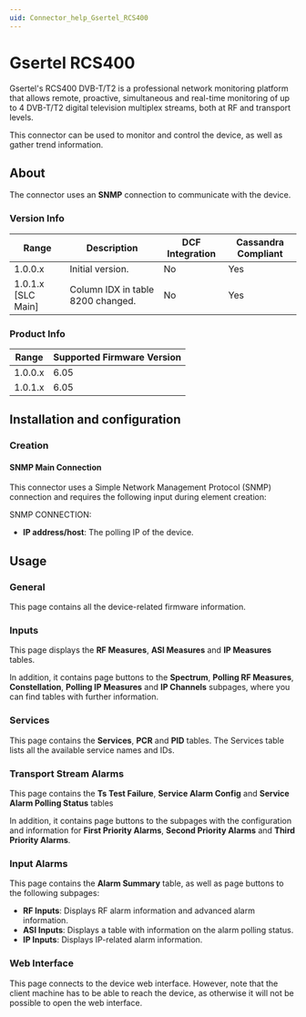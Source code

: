 ```yaml
---
uid: Connector_help_Gsertel_RCS400
---
```


# Gsertel RCS400

Gsertel's RCS400 DVB-T/T2 is a professional network monitoring platform that allows remote, proactive, simultaneous and real-time monitoring of up to 4 DVB-T/T2 digital television multiplex streams, both at RF and transport levels.

This connector can be used to monitor and control the device, as well as gather trend information.

## About

The connector uses an **SNMP** connection to communicate with the device.

### Version Info

| Range              | Description                       | DCF Integration | Cassandra Compliant |
|--------------------|-----------------------------------|-----------------|---------------------|
| 1.0.0.x            | Initial version.                  | No              | Yes                 |
| 1.0.1.x [SLC Main] | Column IDX in table 8200 changed. | No              | Yes                 |

### Product Info

| Range   | Supported Firmware Version |
|---------|----------------------------|
| 1.0.0.x | 6.05                       |
| 1.0.1.x | 6.05                       |

## Installation and configuration

### Creation

#### SNMP Main Connection

This connector uses a Simple Network Management Protocol (SNMP) connection and requires the following input during element creation:

SNMP CONNECTION:

- **IP address/host**: The polling IP of the device.

## Usage

### General

This page contains all the device-related firmware information.

### Inputs

This page displays the **RF Measures**, **ASI Measures** and **IP Measures** tables.

In addition, it contains page buttons to the **Spectrum**, **Polling RF Measures**, **Constellation**, **Polling IP Measures** and **IP Channels** subpages, where you can find tables with further information.

### Services

This page contains the **Services**, **PCR** and **PID** tables. The Services table lists all the available service names and IDs.

### Transport Stream Alarms

This page contains the **Ts Test Failure**, **Service Alarm Config** and **Service Alarm Polling Status** tables

In addition, it contains page buttons to the subpages with the configuration and information for **First Priority Alarms**, **Second Priority Alarms** and **Third Priority Alarms**.

### Input Alarms

This page contains the **Alarm Summary** table, as well as page buttons to the following subpages:

- **RF Inputs**: Displays RF alarm information and advanced alarm information.
- **ASI Inputs**: Displays a table with information on the alarm polling status.
- **IP Inputs**: Displays IP-related alarm information.

### Web Interface

This page connects to the device web interface. However, note that the client machine has to be able to reach the device, as otherwise it will not be possible to open the web interface.
